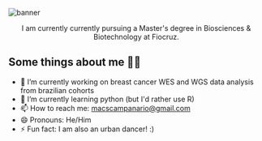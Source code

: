 <img src='Hello, I’m Marco.png' alt="banner"></img>

<p align="center">
I am currently currently pursuing a Master's degree in Biosciences & Biotechnology at Fiocruz.
</p>

## Some things about me 🧑‍🔬

- 🔭 I’m currently working on breast cancer WES and WGS data analysis from brazilian cohorts
- 🌱 I’m currently learning python (but I'd rather use R)
- 📫 How to reach me: macscampanario@gmail.com
- 😄 Pronouns: He/Him
- ⚡ Fun fact: I am also an urban dancer! :)



